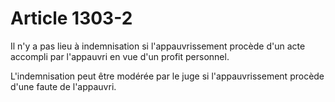 # Article 1303-2

Il n'y a pas lieu à indemnisation si l'appauvrissement procède d'un acte accompli par l'appauvri en vue d'un profit personnel.

L'indemnisation peut être modérée par le juge si l'appauvrissement procède d'une faute de l'appauvri.
